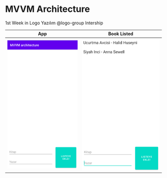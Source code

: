 # MVVM Architecture
1st Week in  Logo Yazılım @logo-group Intership

App             |  Book Listed 
:-------------------------:|:-------------------------:
![](https://github.com/icanerdogan/MVVMArchitecture/blob/master/images/app.png)  |  ![](https://github.com/icanerdogan/MVVMArchitecture/blob/master/images/booklist.png)
